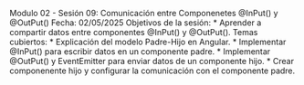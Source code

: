 Modulo 02 - Sesión 09: Comunicación entre Componenetes @InPut() y @OutPut()
Fecha: 02/05/2025
Objetivos de la sesión:
	* Aprender a compartir datos entre componentes @InPut() y @OutPut().
Temas cubiertos:
	* Explicación del modelo Padre-Hijo en Angular.
	* Implementar @InPut() para escribir datos en un componente padre.
	* Implementar @OutPut() y EventEmitter para enviar datos de un componente hijo.
	* Crear componenente hijo y configurar la comunicación con el componente padre.